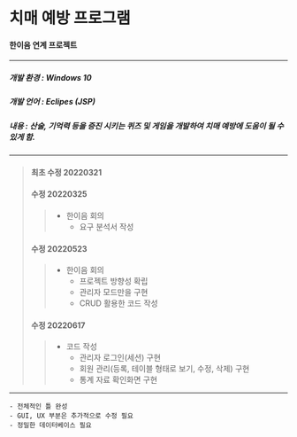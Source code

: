# 치매 예방 프로그램
#### 한이음 연계 프로젝트
------
##### 개발 환경 : Windows 10 
##### 개발 언어 : Eclipes (JSP)
##### 내용 : 산술, 기억력 등을 증진 시키는 퀴즈 및 게임을 개발하여 치매 예방에 도움이 될 수 있게 함.
------
> #### 최초 수정 20220321
> #### 수정 20220325 
>> + 한이음 회의
>>   + 요구 분석서 작성
> #### 수정 20220523
>> + 한이음 회의
>>   + 프로젝트 방향성 확립
>>   + 관리자 모드만을 구현
>>   + CRUD 활용한 코드 작성
> #### 수정 20220617
>> + 코드 작성
>>   + 관리자 로그인(세션) 구현
>>   + 회원 관리(등록, 테이블 형태로 보기, 수정, 삭제) 구현
>>   + 통계 자료 확인화면 구현
------
```
- 전체적인 틀 완성
- GUI, UX 부분은 추가적으로 수정 필요
- 정밀한 데이터베이스 필요
```

